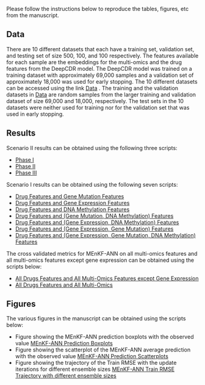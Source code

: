 Please follow the instructions below to reproduce the tables, figures, etc from the manuscript. 

## Data

There are 10 different datasets that each have a training set, validation set, and testing set of size 500, 100, and 100 respectively. The features available for each sample are the embeddings for the multi-omics and the drug features from the DeepCDR model. The DeepCDR model was trained on a training dataset with approximately 69,000 samples and a validation set of approximately 18,000 was used for early stopping.  The 10 different datasets can be accessed using the link [Data](https://github.com/Ved-Piyush/DeepCDR_MEnKF-ANN/tree/main/Data) . The training and the validation datasets in [Data](https://github.com/Ved-Piyush/DeepCDR_MEnKF-ANN/tree/main/Data) are random samples from the larger training and validation dataset of size 69,000 and 18,000, respectively. The test sets in the 10 datasets were neither used for training nor for the validation set that was used in early stopping. 

## Results

Scenario II results can be obtained using the following three scripts: 

* [Phase I](https://github.com/Ved-Piyush/DeepCDR_MEnKF-ANN/blob/main/DeepCDR_MEnKF-ANN/DeepCDR_MEnKF-ANN_all_drugs_all_omics/Real_World_EnKF_Old_Strategy_DeepCDR_var_0.5_size_ens_801_first_three.ipynb)
* [Phase II](https://github.com/Ved-Piyush/DeepCDR_MEnKF-ANN/blob/main/DeepCDR_MEnKF-ANN/DeepCDR_MEnKF-ANN_all_drugs_all_omics/Real_World_EnKF_Old_Strategy_DeepCDR_var_0.5_size_ens_801_second_three.ipynb)
* [Phase III](https://github.com/Ved-Piyush/DeepCDR_MEnKF-ANN/blob/main/DeepCDR_MEnKF-ANN/DeepCDR_MEnKF-ANN_all_drugs_all_omics/Real_World_EnKF_Old_Strategy_DeepCDR_var_0.5_size_ens_801_last_three.ipynb)

Scenario I results can be obtained using the following seven scripts: 

* [Drug Features and Gene Mutation Features](https://github.com/Ved-Piyush/DeepCDR_MEnKF-ANN/blob/main/DeepCDR_MEnKF-ANN/DeepCDR_MEnKF-ANN_all_drugs_mutation/Real_World_EnKF_Old_Strategy_DeepCDR_var_1_size_ens_801.ipynb)
* [Drug Features and Gene Expression Features](https://github.com/Ved-Piyush/DeepCDR_MEnKF-ANN/blob/main/DeepCDR_MEnKF-ANN/DeepCDR_MEnKF-ANN_all_drugs_expression/Real_World_EnKF_Old_Strategy_DeepCDR_var_0.5_size_ens_534.ipynb)
* [Drug Features and DNA Methylation Features](https://github.com/Ved-Piyush/DeepCDR_MEnKF-ANN/blob/main/DeepCDR_MEnKF-ANN/DeepCDR_MEnKF-ANN_all_drugs_methyl/Real_World_EnKF_Old_Strategy_DeepCDR_var_0.5_size_ens_534.ipynb)
* [Drug Features and (Gene Mutation, DNA Methylation) Features](https://github.com/Ved-Piyush/DeepCDR_MEnKF-ANN/blob/main/DeepCDR_MEnKF-ANN/DeepCDR_MEnKF-ANN_all_drugs_mutation_methyl/Real_World_EnKF_Old_Strategy_DeepCDR_var_0.5_size_ens_801.ipynb)
* [Drug Features and (Gene Expression, DNA Methylation) Features](https://github.com/Ved-Piyush/DeepCDR_MEnKF-ANN/blob/main/DeepCDR_MEnKF-ANN/DeepCDR_MEnKF-ANN_all_drugs_expression_methyl/Real_World_EnKF_Old_Strategy_DeepCDR_var_0.5_size_ens_534.ipynb)
* [Drug Features and (Gene Expression, Gene Mutation) Features](https://github.com/Ved-Piyush/DeepCDR_MEnKF-ANN/blob/main/DeepCDR_MEnKF-ANN/DeepCDR_MEnKF-ANN_all_drugs_mutation_expression/Real_World_EnKF_Old_Strategy_DeepCDR_var_1_size_ens_801.ipynb)
* [Drug Features and (Gene Expression, Gene Mutation, DNA Methylation) Features](https://github.com/Ved-Piyush/DeepCDR_MEnKF-ANN/blob/main/DeepCDR_MEnKF-ANN/DeepCDR_MEnKF-ANN_all_drugs_all_omics/Real_World_EnKF_Old_Strategy_DeepCDR_var_0.5_size_ens_801.ipynb)

The cross validated metrics for MEnKF-ANN on all multi-omics features and all multi-omics features except gene expression can be obtained using the scripts below: 

* [All Drugs Features and All Multi-Omics Features except Gene Expression](https://github.com/Ved-Piyush/DeepCDR_MEnKF-ANN/blob/main/DeepCDR_MEnKF-ANN/DeepCDR_MEnKF-ANN_all_drugs_all_omics/Real_World_EnKF_Old_Strategy_DeepCDR_var_0.5_size_ens_801_ALL_10_with_PCA_proper_CV_no_validation.ipynb)
* [All Drugs Features and All Multi-Omics](https://github.com/Ved-Piyush/DeepCDR_MEnKF-ANN/blob/main/DeepCDR_MEnKF-ANN/DeepCDR_MEnKF-ANN_all_drugs_all_omics/Real_World_EnKF_Old_Strategy_DeepCDR_var_0.5_size_ens_801_ALL_10_proper_CV_no_validation_all_features.ipynb)

## Figures

The various figures in the manuscript can be obtained using the scripts below: 

* Figure showing the MEnKF-ANN prediction boxplots with the observed value [MEnKF-ANN Prediction Boxplots](https://github.com/Ved-Piyush/DeepCDR_MEnKF-ANN/blob/main/DeepCDR_MEnKF-ANN/Boxplot_DeepCDR.ipynb)
* Figure showing the scatterplot of the MEnKF-ANN average prediction with the observed value [MEnKF-ANN Prediction Scatterplots](https://github.com/Ved-Piyush/DeepCDR_MEnKF-ANN/blob/main/DeepCDR_MEnKF-ANN/DeepCDR_MEnKF-ANN_all_drugs_all_omics/Real_World_EnKF_Old_Strategy_DeepCDR_var_0.5_size_ens_801_ALL_10_with_PCA_proper_CV_no_validation.ipynb)
* Figure showing the trajectory of the Train RMSE with the update iterations for different ensemble sizes [MEnKF-ANN Train RMSE Trajectory with different ensemble sizes](https://github.com/Ved-Piyush/DeepCDR_MEnKF-ANN/blob/main/DeepCDR_MEnKF-ANN/DeepCDR_MEnKF-ANN_all_drugs_all_omics/Real_World_EnKF_Old_Strategy_DeepCDR_var_0.5_size_ens_801_ALL_10_proper_CV_no_validation_all_features_diff_size_ens.ipynb)

